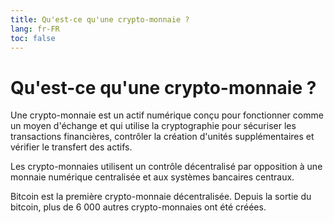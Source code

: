 ```yaml
---
title: Qu'est-ce qu'une crypto-monnaie ?
lang: fr-FR
toc: false
---
```


# Qu'est-ce qu'une crypto-monnaie ?
Une crypto-monnaie est un actif numérique conçu pour fonctionner comme un moyen d'échange et qui utilise la cryptographie pour sécuriser les transactions financières, contrôler la création d'unités supplémentaires et vérifier le transfert des actifs.

Les crypto-monnaies utilisent un contrôle décentralisé par opposition à une monnaie numérique centralisée et aux systèmes bancaires centraux.

Bitcoin est la première crypto-monnaie décentralisée. Depuis la sortie du bitcoin, plus de 6 000 autres crypto-monnaies ont été créées.